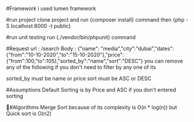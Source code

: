 #Framework
i used lumen framework

#run project
clone project and run {composer install} command then  {php -S localhost:8000 -t public}

#run unit testing
run {./vendor/bin/phpunit} command


#Request
url : /search
Body : {"name": "media","city":"dubai","dates":{"from":"10-10-2020","to":"15-10-2020"},"price":{"from":100,"to":105},"sorted_by":"name","sort":"DESC"}
you can remove any of the following if you don't need to filter by any one of its

sorted_by must be name or price
sort must be ASC or DESC


#Assumptions
Default Sorting is by Price and ASC if you don't entered sorting


#ِAlgorithms
Merge Sort because of its complexity is O(n * log(n)) but Quick sort is O(n2) 




